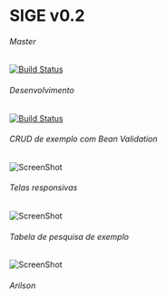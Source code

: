 # SIGE v0.2

###### Master
[![Build Status](https://travis-ci.org/arilsonsantos/sige.svg?branch=master)](https://travis-ci.org/arilsonsantos/sige)  
###### Desenvolvimento 
[![Build Status](https://travis-ci.org/arilsonsantos/sige.svg?branch=desenvolvimento)](https://travis-ci.org/arilsonsantos/sige)



###### CRUD de exemplo com Bean Validation 
![ScreenShot](https://raw.github.com/arilsonsantos/sige/desenvolvimento/src/main/resources/static/images/tela_cadastro.png)



###### Telas responsivas
![ScreenShot](https://raw.github.com/arilsonsantos/sige/desenvolvimento/src/main/resources/static/images/tela_cadastro_responsiva.png)



###### Tabela de pesquisa de exemplo 
![ScreenShot](https://raw.github.com/arilsonsantos/sige/desenvolvimento/src/main/resources/static/images/tela_pesquisa.png)


###### Arilson

